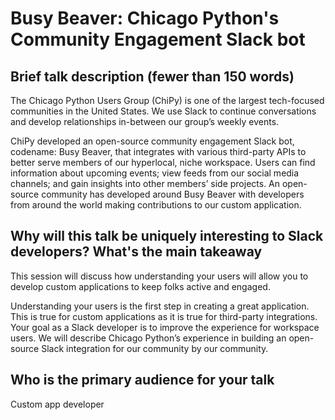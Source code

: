 # Busy Beaver: Chicago Python's Community Engagement Slack bot

## Brief talk description (fewer than 150 words)

The Chicago Python Users Group (ChiPy) is
one of the largest tech-focused communities in the United States.
We use Slack to continue conversations and
develop relationships in-between our group’s weekly events.

ChiPy developed an open-source community engagement Slack bot,
codename: Busy Beaver, that integrates with
various third-party APIs to better serve members of our hyperlocal, niche workspace.
Users can find information about upcoming events; view feeds
from our social media channels; and gain insights into other members’ side projects.
An open-source community has developed around Busy Beaver with
developers from around the world making contributions to our custom application.

## Why will this talk be uniquely interesting to Slack developers? What's the main takeaway

This session will discuss how understanding your users will allow you to
develop custom applications to keep folks active and engaged.

Understanding your users is the first step in creating a great application.
This is true for custom applications as it is true for third-party integrations.
Your goal as a Slack developer is to improve the experience for workspace users.
We will describe Chicago Python’s experience in
building an open-source Slack integration for our community by our community.

## Who is the primary audience for your talk

Custom app developer
